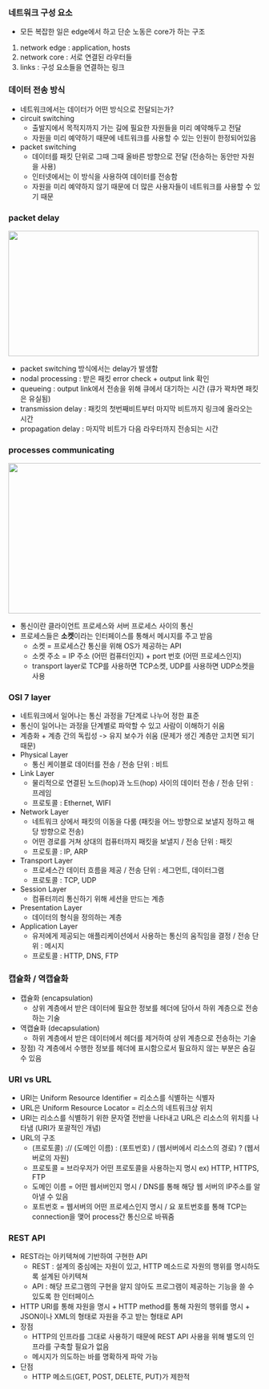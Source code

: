 ### 네트워크 구성 요소
- 모든 복잡한 일은 edge에서 하고 단순 노동은 core가 하는 구조
1. network edge : application, hosts
2. network core : 서로 연결된 라우터들
3. links : 구성 요소들을 연결하는 링크

### 데이터 전송 방식
- 네트워크에서는 데이터가 어떤 방식으로 전달되는가?
- circuit switching
  - 출발지에서 목적지까지 가는 길에 필요한 자원들을 미리 예약해두고 전달
  - 자원을 미리 예약하기 때문에 네트워크를 사용할 수 있는 인원이 한정되어있음
- packet switching
  - 데이터를 패킷 단위로 그때 그때 올바른 방향으로 전달 (전송하는 동안만 자원을 사용)
  - 인터넷에서는 이 방식을 사용하여 데이터를 전송함
  - 자원을 미리 예약하지 않기 때문에 더 많은 사용자들이 네트워크를 사용할 수 있기 때문

### packet delay
<img src="https://user-images.githubusercontent.com/49056225/114342653-2b138a80-9b97-11eb-8152-5a4f0c7cc04c.png" width="500" height="250"><br>
- packet switching 방식에서는 delay가 발생함
- nodal processing : 받은 패킷 error check + output link 확인
- queueing : output link에서 전송을 위해 큐에서 대기하는 시간 (큐가 꽉차면 패킷은 유실됨)
- transmission delay : 패킷의 첫번째비트부터 마지막 비트까지 링크에 올라오는 시간
- propagation delay : 마지막 비트가 다음 라우터까지 전송되는 시간

### processes communicating
<img src="https://user-images.githubusercontent.com/49056225/114344192-5481e580-9b9a-11eb-81fa-790746ff6601.png" width="600" height="300"><br>
- 통신이란 클라이언트 프로세스와 서버 프로세스 사이의 통신
- 프로세스들은 **소켓**이라는 인터페이스를 통해서 메시지를 주고 받음
  - 소켓 = 프로세스간 통신을 위해 OS가 제공하는 API
  - 소켓 주소 = IP 주소 (어떤 컴퓨터인지) + port 번호 (어떤 프로세스인지)
  - transport layer로 TCP를 사용하면 TCP소켓, UDP를 사용하면 UDP소켓을 사용

### OSI 7 layer
- 네트워크에서 일어나는 통신 과정을 7단계로 나누어 정한 표준
- 통신이 일어나는 과정을 단계별로 파악할 수 있고 사람이 이해하기 쉬움
- 계층화 + 계층 간의 독립성 -> 유지 보수가 쉬움 (문제가 생긴 계층만 고치면 되기 때문)
- Physical Layer
  - 통신 케이블로 데이터를 전송 / 전송 단위 : 비트 
- Link Layer
  - 물리적으로 연결된 노드(hop)과 노드(hop) 사이의 데이터 전송 / 전송 단위 : 프레임
  - 프로토콜 : Ethernet, WIFI
- Network Layer
  - 네트워크 상에서 패킷의 이동을 다룸 (패킷을 어느 방향으로 보낼지 정하고 해당 방향으로 전송)
  - 어떤 경로를 거쳐 상대의 컴퓨터까지 패킷을 보낼지 / 전송 단위 : 패킷
  - 프로토콜 : IP, ARP
- Transport Layer
  - 프로세스간 데이터 흐름을 제공 / 전송 단위 : 세그먼트, 데이터그램
  - 프로토콜 : TCP, UDP
- Session Layer
  - 컴퓨터끼리 통신하기 위해 세션을 만드는 계층
- Presentation Layer
  - 데이터의 형식을 정의하는 계층 
- Application Layer
  - 유저에게 제공되는 애플리케이션에서 사용하는 통신의 움직임을 결정 / 전송 단위 : 메시지
  - 프로토콜 : HTTP, DNS, FTP

### 캡슐화 / 역캡슐화
- 캡슐화 (encapsulation)
  - 상위 계층에서 받은 데이터에 필요한 정보를 헤더에 담아서 하위 계층으로 전송하는 기술
- 역캡슐화 (decapsulation)
  - 하위 계층에서 받은 데이터에서 헤더를 제거하여 상위 계층으로 전송하는 기술
- 장점) 각 계층에서 수행한 정보를 헤더에 표시함으로서 필요하지 않는 부분은 숨길 수 있음


### URI vs URL
- URI는 Uniform Resource Identifier = 리소스를 식별하는 식별자
- URL은 Uniform Resource Locator = 리소스의 네트워크상 위치
- URI는 리소스를 식별하기 위한 문자열 전반을 나타내고 URL은 리소스의 위치를 나타냄 (URI가 포괄적인 개념)
- URL의 구조
  - (프로토콜) :// (도메인 이름) : (포트번호) / (웹서버에서 리소스의 경로) ? (웹서버로의 자원)
  - 프로토콜 = 브라우저가 어떤 프로토콜을 사용하는지 명시 ex) HTTP, HTTPS, FTP
  - 도메인 이름 = 어떤 웹서버인지 명시 / DNS를 통해 해당 웹 서버의 IP주소를 알아낼 수 있음
  - 포트번호 = 웹서버의 어떤 프로세스인지 명시 / 요 포트번호를 통해 TCP는 connection을 맺어 process간 통신으로 바꿔줌

### REST API
- REST라는 아키텍쳐에 기반하여 구현한 API
  - REST : 설계의 중심에는 자원이 있고, HTTP 메소드로 자원의 행위를 명시하도록 설계된 아키텍쳐
  - API : 해당 프로그램의 구현을 알지 않아도 프로그램이 제공하는 기능을 쓸 수 있도록 한 인터페이스
- HTTP URI를 통해 자원을 명시 + HTTP method를 통해 자원의 행위를 명시 + JSON이나 XML의 형태로 자원을 주고 받는 형태로 API
- 장점
  - HTTP의 인프라를 그대로 사용하기 때문에 REST API 사용을 위해 별도의 인프라를 구축할 필요가 없음 
  - 메시지가 의도하는 바를 명확하게 파악 가능
- 단점
  - HTTP 메소드(GET, POST, DELETE, PUT)가 제한적
